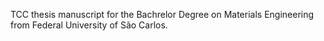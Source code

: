 TCC thesis manuscript for the Bachrelor Degree on Materials Engineering from Federal University of São Carlos.
